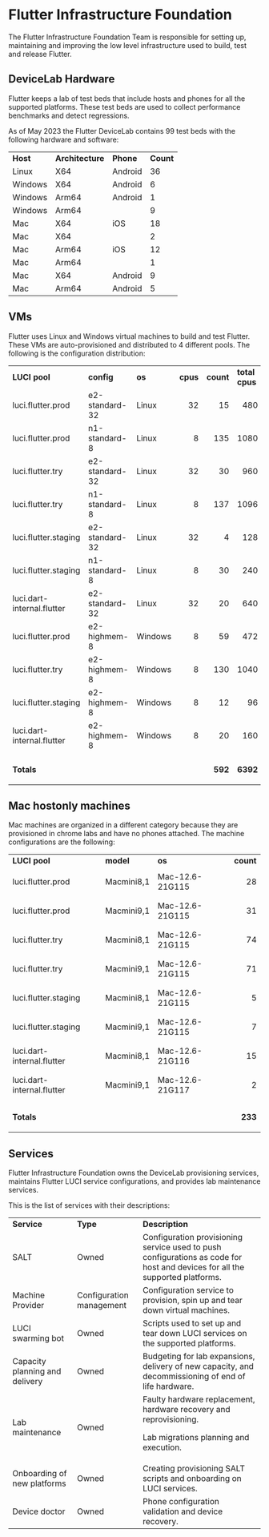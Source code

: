 # Flutter Infrastructure Foundation

The Flutter Infrastructure Foundation Team is responsible for setting up, maintaining and improving the low level infrastructure used to build, test and release Flutter.


## DeviceLab Hardware

Flutter keeps a lab of test beds that include hosts and phones for all the supported platforms. These test beds are used to collect performance benchmarks and detect regressions.

As of May 2023 the Flutter DeviceLab contains 99 test beds with the following hardware and software:


<table>
  <tr>
   <td><strong>Host</strong>
   </td>
   <td><strong>Architecture</strong>
   </td>
   <td><strong>Phone</strong>
   </td>
   <td><strong>Count</strong>
   </td>
  </tr>
  <tr>
   <td>Linux
   </td>
   <td>X64
   </td>
   <td>Android
   </td>
   <td>36
   </td>
  </tr>
  <tr>
   <td>Windows
   </td>
   <td>X64
   </td>
   <td>Android
   </td>
   <td>6
   </td>
  </tr>
  <tr>
   <td>Windows
   </td>
   <td>Arm64
   </td>
   <td>Android
   </td>
   <td>1
   </td>
  </tr>
  <tr>
   <td>Windows
   </td>
   <td>Arm64
   </td>
   <td>
   </td>
   <td>9
   </td>
  </tr>
  <tr>
   <td>Mac
   </td>
   <td>X64
   </td>
   <td>iOS
   </td>
   <td>18
   </td>
  </tr>
  <tr>
   <td>Mac
   </td>
   <td>X64
   </td>
   <td>
   </td>
   <td>2
   </td>
  </tr>
  <tr>
   <td>Mac
   </td>
   <td>Arm64
   </td>
   <td>iOS
   </td>
   <td>12
   </td>
  </tr>
  <tr>
   <td>Mac
   </td>
   <td>Arm64
   </td>
   <td>
   </td>
   <td>1
   </td>
  </tr>
  <tr>
   <td>Mac
   </td>
   <td>X64
   </td>
   <td>Android
   </td>
   <td>9
   </td>
  </tr>
  <tr>
   <td>Mac
   </td>
   <td>Arm64
   </td>
   <td>Android
   </td>
   <td>5
   </td>
  </tr>
</table>



## VMs

Flutter uses Linux and Windows virtual machines to build and test Flutter. These VMs are auto-provisioned and distributed to 4 different pools. The following is the configuration distribution:


<table>
  <tr>
   <td style="background-color: null"><strong>LUCI pool</strong>
   </td>
   <td style="background-color: null"><strong>config</strong>
   </td>
   <td style="background-color: null"><strong>os</strong>
   </td>
   <td style="background-color: null"><strong>cpus</strong>
   </td>
   <td style="background-color: null"><strong>count</strong>
   </td>
   <td style="background-color: null"><strong>total cpus</strong>
   </td>
  </tr>
  <tr>
   <td style="background-color: null">luci.flutter.prod
   </td>
   <td style="background-color: null">e2-standard-32
   </td>
   <td style="background-color: null">Linux
   </td>
   <td style="background-color: null"><p style="text-align: right">
32</p>

   </td>
   <td style="background-color: null"><p style="text-align: right">
15</p>

   </td>
   <td style="background-color: null"><p style="text-align: right">
480</p>

   </td>
  </tr>
  <tr>
   <td style="background-color: null">luci.flutter.prod
   </td>
   <td style="background-color: null">n1-standard-8
   </td>
   <td style="background-color: null">Linux
   </td>
   <td style="background-color: null"><p style="text-align: right">
8</p>

   </td>
   <td style="background-color: null"><p style="text-align: right">
135</p>

   </td>
   <td style="background-color: null"><p style="text-align: right">
1080</p>

   </td>
  </tr>
  <tr>
   <td style="background-color: null">luci.flutter.try
   </td>
   <td style="background-color: null">e2-standard-32
   </td>
   <td style="background-color: null">Linux
   </td>
   <td style="background-color: null"><p style="text-align: right">
32</p>

   </td>
   <td style="background-color: null"><p style="text-align: right">
30</p>

   </td>
   <td style="background-color: null"><p style="text-align: right">
960</p>

   </td>
  </tr>
  <tr>
   <td style="background-color: null">luci.flutter.try
   </td>
   <td style="background-color: null">n1-standard-8
   </td>
   <td style="background-color: null">Linux
   </td>
   <td style="background-color: null"><p style="text-align: right">
8</p>

   </td>
   <td style="background-color: null"><p style="text-align: right">
137</p>

   </td>
   <td style="background-color: null"><p style="text-align: right">
1096</p>

   </td>
  </tr>
  <tr>
   <td style="background-color: null">luci.flutter.staging
   </td>
   <td style="background-color: null">e2-standard-32
   </td>
   <td style="background-color: null">Linux
   </td>
   <td style="background-color: null"><p style="text-align: right">
32</p>

   </td>
   <td style="background-color: null"><p style="text-align: right">
4</p>

   </td>
   <td style="background-color: null"><p style="text-align: right">
128</p>

   </td>
  </tr>
  <tr>
   <td style="background-color: null">luci.flutter.staging
   </td>
   <td style="background-color: null">n1-standard-8
   </td>
   <td style="background-color: null">Linux
   </td>
   <td style="background-color: null"><p style="text-align: right">
8</p>

   </td>
   <td style="background-color: null"><p style="text-align: right">
30</p>

   </td>
   <td style="background-color: null"><p style="text-align: right">
240</p>

   </td>
  </tr>
  <tr>
   <td style="background-color: null">luci.dart-internal.flutter
   </td>
   <td style="background-color: null">e2-standard-32
   </td>
   <td style="background-color: null">Linux
   </td>
   <td style="background-color: null"><p style="text-align: right">
32</p>

   </td>
   <td style="background-color: null"><p style="text-align: right">
20</p>

   </td>
   <td style="background-color: null"><p style="text-align: right">
640</p>

   </td>
  </tr>
  <tr>
   <td style="background-color: null">luci.flutter.prod
   </td>
   <td style="background-color: null">e2-highmem-8
   </td>
   <td style="background-color: null">Windows
   </td>
   <td style="background-color: null"><p style="text-align: right">
8</p>

   </td>
   <td style="background-color: null"><p style="text-align: right">
59</p>

   </td>
   <td style="background-color: null"><p style="text-align: right">
472</p>

   </td>
  </tr>
  <tr>
   <td style="background-color: null">luci.flutter.try
   </td>
   <td style="background-color: null">e2-highmem-8
   </td>
   <td style="background-color: null">Windows
   </td>
   <td style="background-color: null"><p style="text-align: right">
8</p>

   </td>
   <td style="background-color: null"><p style="text-align: right">
130</p>

   </td>
   <td style="background-color: null"><p style="text-align: right">
1040</p>

   </td>
  </tr>
  <tr>
   <td style="background-color: null">luci.flutter.staging
   </td>
   <td style="background-color: null">e2-highmem-8
   </td>
   <td style="background-color: null">Windows
   </td>
   <td style="background-color: null"><p style="text-align: right">
8</p>

   </td>
   <td style="background-color: null"><p style="text-align: right">
12</p>

   </td>
   <td style="background-color: null"><p style="text-align: right">
96</p>

   </td>
  </tr>
  <tr>
   <td style="background-color: null">luci.dart-internal.flutter
   </td>
   <td style="background-color: null">e2-highmem-8
   </td>
   <td style="background-color: null">Windows
   </td>
   <td style="background-color: null"><p style="text-align: right">
8</p>

   </td>
   <td style="background-color: null"><p style="text-align: right">
20</p>

   </td>
   <td style="background-color: null"><p style="text-align: right">
160</p>

   </td>
  </tr>
  <tr>
   <td style="background-color: null">
   </td>
   <td style="background-color: null">
   </td>
   <td style="background-color: null">
   </td>
   <td style="background-color: null">
   </td>
   <td style="background-color: null">
   </td>
   <td style="background-color: null">
   </td>
  </tr>
  <tr>
   <td style="background-color: null"><strong>Totals</strong>
   </td>
   <td style="background-color: null">
   </td>
   <td style="background-color: null">
   </td>
   <td style="background-color: null">
   </td>
   <td style="background-color: null"><p style="text-align: right">
<strong>592</strong></p>

   </td>
   <td style="background-color: null"><p style="text-align: right">
<strong>6392</strong></p>

   </td>
  </tr>
</table>



## Mac hostonly machines

Mac machines are organized in a different category because they are provisioned in chrome labs and have no phones attached. The machine configurations are the following:


<table>
  <tr>
   <td style="background-color: null"><strong>LUCI pool</strong>
   </td>
   <td style="background-color: null"><strong>model</strong>
   </td>
   <td style="background-color: null"><strong>os</strong>
   </td>
   <td style="background-color: null"><strong>count</strong>
   </td>
  </tr>
  <tr>
   <td style="background-color: null">luci.flutter.prod
   </td>
   <td style="background-color: null">Macmini8,1
   </td>
   <td style="background-color: null">Mac-12.6-21G115
   </td>
   <td style="background-color: null"><p style="text-align: right">
28</p>

   </td>
  </tr>
  <tr>
   <td style="background-color: null">luci.flutter.prod
   </td>
   <td style="background-color: null">Macmini9,1
   </td>
   <td style="background-color: null">Mac-12.6-21G115
   </td>
   <td style="background-color: null"><p style="text-align: right">
31</p>

   </td>
  </tr>
  <tr>
   <td style="background-color: null">luci.flutter.try
   </td>
   <td style="background-color: null">Macmini8,1
   </td>
   <td style="background-color: null">Mac-12.6-21G115
   </td>
   <td style="background-color: null"><p style="text-align: right">
74</p>

   </td>
  </tr>
  <tr>
   <td style="background-color: null">luci.flutter.try
   </td>
   <td style="background-color: null">Macmini9,1
   </td>
   <td style="background-color: null">Mac-12.6-21G115
   </td>
   <td style="background-color: null"><p style="text-align: right">
71</p>

   </td>
  </tr>
  <tr>
   <td style="background-color: null">luci.flutter.staging
   </td>
   <td style="background-color: null">Macmini8,1
   </td>
   <td style="background-color: null">Mac-12.6-21G115
   </td>
   <td style="background-color: null"><p style="text-align: right">
5</p>

   </td>
  </tr>
  <tr>
   <td style="background-color: null">luci.flutter.staging
   </td>
   <td style="background-color: null">Macmini9,1
   </td>
   <td style="background-color: null">Mac-12.6-21G115
   </td>
   <td style="background-color: null"><p style="text-align: right">
7</p>

   </td>
  </tr>
  <tr>
   <td style="background-color: null">luci.dart-internal.flutter
   </td>
   <td style="background-color: null">Macmini8,1
   </td>
   <td style="background-color: null">Mac-12.6-21G116
   </td>
   <td style="background-color: null"><p style="text-align: right">
15</p>

   </td>
  </tr>
  <tr>
   <td style="background-color: null">luci.dart-internal.flutter
   </td>
   <td style="background-color: null">Macmini9,1
   </td>
   <td style="background-color: null">Mac-12.6-21G117
   </td>
   <td style="background-color: null"><p style="text-align: right">
2</p>

   </td>
  </tr>
  <tr>
   <td style="background-color: null">
   </td>
   <td style="background-color: null">
   </td>
   <td style="background-color: null">
   </td>
   <td style="background-color: null">
   </td>
  </tr>
  <tr>
   <td style="background-color: null"><strong>Totals</strong>
   </td>
   <td style="background-color: null">
   </td>
   <td style="background-color: null">
   </td>
   <td style="background-color: null"><p style="text-align: right">
<strong>233</strong></p>

   </td>
  </tr>
</table>



## Services

Flutter Infrastructure Foundation owns the DeviceLab provisioning services, maintains Flutter LUCI service configurations, and provides lab maintenance services.

This is the list of services with their descriptions:


<table>
  <tr>
   <td><strong>Service</strong>
   </td>
   <td><strong>Type</strong>
   </td>
   <td><strong>Description</strong>
   </td>
  </tr>
  <tr>
   <td>SALT
   </td>
   <td>Owned
   </td>
   <td>Configuration provisioning service used to push configurations as code for host and devices for all the supported platforms.
   </td>
  </tr>
  <tr>
   <td>Machine Provider
   </td>
   <td>Configuration management
   </td>
   <td>Configuration service to provision, spin up and tear down virtual machines. 
   </td>
  </tr>
  <tr>
   <td>LUCI swarming bot
   </td>
   <td>Owned
   </td>
   <td>Scripts used to set up and tear down LUCI services on the supported platforms.
   </td>
  </tr>
  <tr>
   <td>Capacity planning and delivery
   </td>
   <td>Owned
   </td>
   <td>Budgeting for lab expansions, delivery of new capacity, and decommissioning of end of life hardware.
   </td>
  </tr>
  <tr>
   <td>Lab maintenance
   </td>
   <td>Owned
   </td>
   <td>Faulty hardware replacement, hardware recovery and reprovisioning.
<p>
Lab migrations planning and execution.
   </td>
  </tr>
  <tr>
   <td>Onboarding of new platforms
   </td>
   <td>Owned
   </td>
   <td>Creating provisioning SALT scripts and onboarding on LUCI services.
   </td>
  </tr>
  <tr>
   <td>Device doctor
   </td>
   <td>Owned
   </td>
   <td>Phone configuration validation and device recovery.
   </td>
  </tr>
</table>